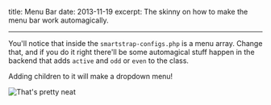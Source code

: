 title: Menu Bar
date: 2013-11-19
excerpt: The skinny on how to make the menu bar work automagically.

---

You'll notice that inside the `smartstrap-configs.php` is a menu array. Change
that, and if you do it right there'll be some automagical stuff happen in the
backend that adds `active` and `odd` or `even` to the class.

Adding children to it will make a dropdown menu!

![That's pretty neat](../content/thatsprettyneat.jpg "How neat is that?")